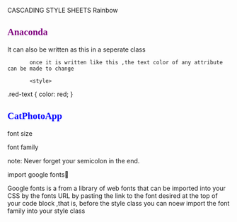 CASCADING STYLE SHEETS
Rainbow

<h2 style="color: purple;"> Anaconda</h2> 
           
  
  It can also be written as this in a seperate class
           <style>
  h2 {
    color: blue;
  }
</style>
           
           once it is written like this ,the text color of any attribute can be made to change
           
           <style>
  .red-text {
    color: red;
  }
</style>

<h2 class="red-text">CatPhotoApp</h2>

font size
<style>
  
h1 {
  font-size: 30px;
}
  </style>
  
  font family
  
  <style>
  h1{
       font-family: monospace;
  }
  </style>
  
  note: Never forget your semicolon in the end.
  
  import google fonts👀
  
  Google fonts  is a from a library of web fonts that can be imported into your CSS by the fonts URL
  by pasting the link to the font desired at the top
  of your code block ,that is, before the style class
  you can noew import the font family into your style class
  
  <link href="https://fonts.googleapis.com/css?family=Lobster" rel="stylesheet" type="text/css">
  <style>
  h2{
  font-family:Lobster;
  }
  
  Degrade fonts
  
  When a font is not available on your browser, it can be degraded to a generic and more common font 
  e.g monospace, sans-serif, sans.
  the command is as follows
  
  p {
  font-family: Helvetica, sans-serif;
}
  
  
  
  
  
  
  
  
  
  
  
  
  </style>
